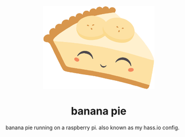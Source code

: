 <p align="center">
    <img alt="pepe" src="./docs/bananapie.png" width="300" />
</p>
<h1 align="center">
    banana pie
</h1>

banana pie running on a raspberry pi. also known as my hass.io config.
